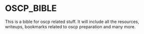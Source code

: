 # OSCP_BIBLE
This is a bible for oscp related stuff. It will include all the resources, writeups, bookmarks related to oscp preparation and many more.
